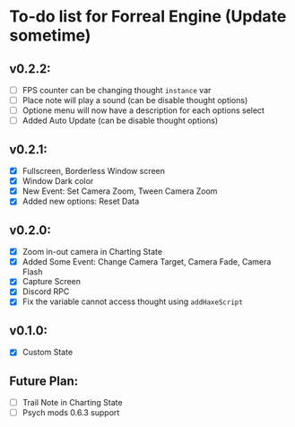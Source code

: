 # To-do list for Forreal Engine (Update sometime)
## v0.2.2:
- [ ] FPS counter can be changing thought `instance` var
- [ ] Place note will play a sound (can be disable thought options)
- [ ] Optione menu will now have a description for each options select
- [ ] Added Auto Update (can be disable thought options)

## v0.2.1:
- [X] Fullscreen, Borderless Window screen
- [X] Window Dark color
- [X] New Event: Set Camera Zoom, Tween Camera Zoom
- [X] Added new options: Reset Data

## v0.2.0:
- [X] Zoom in-out camera in Charting State
- [X] Added Some Event: Change Camera Target, Camera Fade, Camera Flash
- [X] Capture Screen
- [X] Discord RPC
- [X] Fix the variable cannot access thought using `addHaxeScript`

## v0.1.0:
- [X] Custom State

## Future Plan:
- [ ] Trail Note in Charting State
- [ ] Psych mods 0.6.3 support